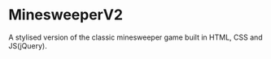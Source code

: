 # MinesweeperV2
A stylised version of the classic minesweeper game built in HTML, CSS and JS(jQuery).

